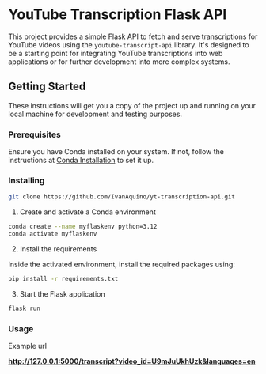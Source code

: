 # YouTube Transcription Flask API

This project provides a simple Flask API to fetch and serve transcriptions for YouTube videos using the `youtube-transcript-api` library. It's designed to be a starting point for integrating YouTube transcriptions into web applications or for further development into more complex systems.

## Getting Started

These instructions will get you a copy of the project up and running on your local machine for development and testing purposes.

### Prerequisites

Ensure you have Conda installed on your system. If not, follow the instructions at [Conda Installation](https://docs.conda.io/projects/conda/en/latest/user-guide/install/index.html) to set it up.

### Installing

```bash
git clone https://github.com/IvanAquino/yt-transcription-api.git
```

1. Create and activate a Conda environment

```bash
conda create --name myflaskenv python=3.12
conda activate myflaskenv
```

2. Install the requirements

Inside the activated environment, install the required packages using:

```bash
pip install -r requirements.txt
```

3. Start the Flask application

```bash
flask run
```

### Usage

Example url

**http://127.0.0.1:5000/transcript?video_id=U9mJuUkhUzk&languages=en**

